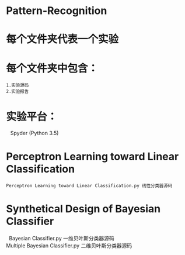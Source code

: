 # Pattern-Recognition
# 每个文件夹代表一个实验
# 每个文件夹中包含：
    1.实验源码
    2.实验报告
# 实验平台：
    Spyder (Python 3.5)
# Perceptron Learning toward Linear Classification
    Perceptron Learning toward Linear Classification.py 线性分类器源码
# Synthetical Design of Bayesian Classifier
    Bayesian Classifier.py 一维贝叶斯分类器源码
    
    Multiple Bayesian Classifier.py 二维贝叶斯分类器源码
